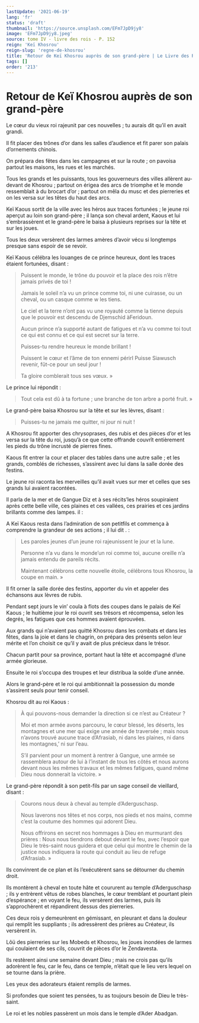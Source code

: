 ```yaml
---
lastUpdate: '2021-06-19'
lang: 'fr'
status: 'draft'
thumbnail: 'https://source.unsplash.com/EFm7JpD9jy8'
image: 'EFm7JpD9jy8.jpeg'
source: tome IV - livre des rois - P. 152
reign: 'Keï Khosrou'
reign-slug: 'regne-de-khosrou'
title: 'Retour de Keï Khosrou auprès de son grand-père | Le Livre des Rois | Shâhnâmeh'
tags: []
order: '213'
---
```


<!-- LTeX: language=fr -->

# Retour de Keï Khosrou auprès de son grand-père

Le cœur du vieux roi rajeunit par ces nouvelles ; tu aurais dit qu’il en avait grandi.

Il fit placer des trônes d’or dans les salles d’audience et fit parer son palais d’ornements chinois.

On prépara des fêtes dans les campagnes et sur la route ; on pavoisa partout les maisons, les rues et les marchés.

Tous les grands et les puissants, tous les gouverneurs des villes allèrent au-devant de Khosrou ; partout on érigea des arcs de triomphe et le monde ressemblait à du brocart d’or ; partout on mêla du musc et des pierreries et on les versa sur les têtes du haut des arcs.

Keï Kaous sortit de la ville avec les héros aux traces fortunées ; le jeune roi aperçut au loin son grand-père ; il lança son cheval ardent, Kaous et lui s’embrassèrent et le grand-père le baisa à plusieurs reprises sur la tête et sur les joues.

Tous les deux versèrent des larmes amères d’avoir vécu si longtemps presque sans espoir de se revoir.

Keï Kaous célébra les louanges de ce prince heureux, dont les traces étaient fortunées, disant :

> Puissent le monde, le trône du pouvoir et la place des rois n’être jamais privés de toi !
>
> Jamais le soleil n’a vu un prince comme toi, ni une cuirasse, ou un cheval, ou un casque comme w les tiens.
>
> Le ciel et la terre n’ont pas vu une royauté comme la tienne depuis que le pouvoir est descendu de Djemschid àFeridoun.
>
> Aucun prince n’a supporté autant de fatigues et n’a vu comme toi tout ce qui est connu et ce qui est secret sur la terre.
>
> Puisses-tu rendre heureux le monde brillant !
>
> Puissent le cœur et l’âme de ton ennemi périrI Puisse Siawusch revenir, fût-ce pour un seul jour !
>
> Ta gloire comblerait tous ses vœux. »

Le prince lui répondit :

> Tout cela est dû à ta fortune ; une branche de ton arbre a porté fruit. »

Le grand-père baisa Khosrou sur la tête et sur les lèvres, disant :

> Puisses-tu ne jamais me quitter, ni jour ni nuit !

A Khosrou fit apporter des chrysoprases, des rubis et des pièces d’or et les versa sur la tête du roi, jusqu’à ce que cette offrande couvrît entièrement les pieds du trône incrusté de pierres fines.

Kaous fit entrer la cour et placer des tables dans une autre salle ; et les grands, comblés de richesses, s’assirent avec lui dans la salle dorée des festins.

Le jeune roi raconta les merveilles qu’il avait vues sur mer et celles que ses grands lui avaient racontées.

Il parla de la mer et de Gangue Diz et à ses récits’les héros soupiraient après cette belle ville, ces plaines et ces vallées, ces prairies et ces jardins brillants comme des lampes. il :

A Keï Kaous resta dans l’admiration de son petitfils et commença à comprendre la grandeur de ses actions ; il lui dit . :

> Les paroles jeunes d’un jeune roi rajeunissent le jour et la lune.
>
> Personne n’a vu dans le monde’un roi comme toi, aucune oreille n’a jamais entendu de pareils récits.
>
> Maintenant célébrons cette nouvelle étoile, célébrons tous Khosrou, la coupe en main. »

Il fit orner la salle dorée des festins, apporter du vin et appeler des échansons aux Ièvres de rubis.

Pendant sept jours le vin’
coula à flots des coupes dans le palais de Keï Kaous ; le huitième jour le roi ouvrit ses trésors et récompensa, selon les degrés, les fatigues que ces hommes avaient éprouvées.

Aux grands qui n’avaient pas quitté Khosrou dans les combats et dans les fêtes, dans la joie et dans le chagrin, on prépara des présents selon leur mérite et l’on choisit ce qu’il y avait de plus précieux dans le trésor.

Chacun partit pour sa province, portant haut la tête et accompagné d’une armée glorieuse.

Ensuite le roi s’occupa des troupes et leur distribua la solde d’une année.

Alors le grand-père et le roi qui ambitionnait la possession du monde s’assirent seuls pour tenir conseil.

Khosrou dit au roi Kaous :

> À qui pouvons-nous demander la direction si ce n’est au Créateur ?
>
> Moi et mon armée avons parcouru, le cœur blessé, les déserts, les montagnes et une mer qui exige une année de traversée ; mais nous n’avons trouvé aucune trace d’Afrasiab, ni dans les plaines, ni dans les montagnes,’ ni sur l’eau.
>
> S’il parvient pour un moment à rentrer à Gangue, une armée se rassemblera autour de lui à l’instant de tous les côtés et nous aurons devant nous les mêmes travaux et les mêmes fatigues, quand même Dieu nous donnerait la victoire. »

Le grand-père répondit à son petit-fils par un sage conseil de vieillard, disant :

> Courons nous deux à cheval au temple d’Aderguschasp.
>
> Nous laverons nos têtes et nos corps, nos pieds et nos mains, comme c’est la coutume des hommes qui adorent Dieu.
>
> Nous offrirons en secret nos hommages à Dieu en murmurant des prières : Nous nous tiendrons debout devant le feu, avec l’espoir que Dieu le très-saint nous guidera et que celui qui montre le chemin de la justice nous indiquera la route qui conduit au lieu de refuge d’Afrasiab. »

Ils convinrent de ce plan et ils l’exécutèrent sans se détourner du chemin droit.

Ils montèrent à cheval en toute hâte et coururent au temple d’Aderguschasp ; ils y entrèrent vêtus de robes blanches, le cœur tremblant et pourtant plein d’espérance ; en voyant le feu, ils versèrent des larmes, puis ils s’approchèrent et répandirent dessus des pierreries.

Ces deux rois y demeurèrent en gémissant, en pleurant et dans la douleur qui remplit les suppliants ; ils adressèrent des prières au Créateur, ils versèrent in.

Lôü des pierreries sur les Mobeds et Khosrou, les joues inondées de larmes qui coulaient de ses cils, couvrit de pièces d’or le Zendavesta.

Ils restèrent ainsi une semaine devant Dieu ; mais ne crois pas qu’ils adorèrent le feu, car le feu, dans ce temple, n’était que le lieu vers lequel on se tourne dans la prière.

Les yeux des adorateurs étaient remplis de larmes.

Si profondes que soient tes pensées, tu as toujours besoin de Dieu le très-saint.

Le roi et les nobles passèrent un mois dans le temple d’Ader Abadgan.
